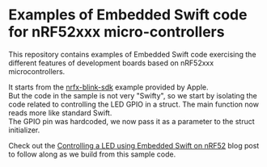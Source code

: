 # Examples of Embedded Swift code for nRF52xxx micro-controllers

This repository contains examples of Embedded Swift code exercising the different features of development boards based on nRF52xxx microcontrollers.

It starts from the [nrfx-blink-sdk](https://github.com/apple/swift-embedded-examples/tree/main/nrfx-blink-sdk) example provided by Apple.  
But the code in the sample is not very "Swifty", so we start by isolating the code related to controlling the LED GPIO in a struct. The main function now reads more like standard Swift.  
The GPIO pin was hardcoded, we now pass it as a parameter to the struct initializer.


Check out the [Controlling a LED using Embedded Swift on nRF52](https://www.ericbariaux.com/posts/led_embedded_swift_nrf52/) blog post to follow along as we build from this sample code.